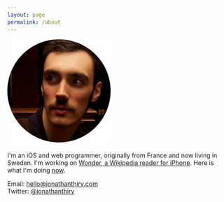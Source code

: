 ```yaml
---
layout: page
permalink: /about
---
```


<img src="/assets/images/jonathan-circle.png" class="jonathan-photo" alt="Photo of Jonathan">

I'm an iOS and web programmer, originally from France and now living in Sweden. I'm working on [Wonder, a Wikipedia reader for iPhone](/wonder/). Here is what I'm doing [now](/now).

Email: [hello@jonathanthiry.com](mailto:hello@jonathanthiry.com)  
Twitter: [@jonathanthiry](https://twitter.com/jonathanthiry)
